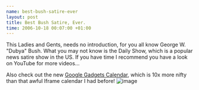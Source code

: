 ```yaml
--- 
name: best-bush-satire-ever 
layout: post 
title: Best Bush Satire, Ever. 
time: 2006-10-18 00:07:00 +01:00 
---    
```

  
This Ladies and Gents, needs no introduction, for you all know George W.
"Dubya" Bush. What you may not know is the Daily Show, which is a
popular news satire show in the US. If you have time I recommend you
have a look on YouTube for more videos...  
  
Also check out the new [Google Gadgets
Calendar](http://www.dueyfinster.eu/about/calendar), which is 10x more
nifty than that awful Iframe calendar I had before!
![image](https://blogger.googleusercontent.com/tracker/7231752728434532377-770015908883803382?l=neil.grogan.ie)
